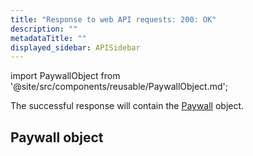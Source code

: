 ```yaml
---
title: "Response to web API requests: 200: OK"
description: ""
metadataTitle: ""
displayed_sidebar: APISidebar
---
```


import PaywallObject from '@site/src/components/reusable/PaywallObject.md';

The successful response will contain the [Paywall](web-api-objects#paywall-object) object.

## Paywall object

<PaywallObject /> 
